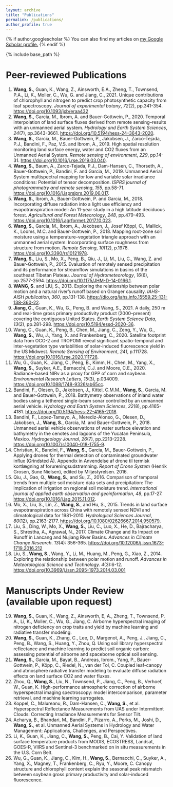 ```yaml
---
layout: archive
title: "Publications"
permalink: /publications/
author_profile: true
---
```


{% if author.googlescholar %}
  You can also find my articles on <u><a href="{{author.googlescholar}}">my Google Scholar profile</a>.</u>
{% endif %}

{% include base_path %}

Peer-reviewed Publications
======

1. **Wang, S.**, Guan, K., Wang, Z., Ainsworth, E.A., Zheng, T., Townsend, P.A., Li, K., Moller, C., Wu, G. and Jiang, C., 2021. Unique contributions of chlorophyll and nitrogen to predict crop photosynthetic capacity from leaf spectroscopy. *Journal of experimental botany*, *72*(2), pp.341-354. https://doi.org/10.1093/jxb/eraa432
2. **Wang, S.**, Garcia, M., Ibrom, A. and Bauer-Gottwein, P., 2020. Temporal interpolation of land surface fluxes derived from remote sensing–results with an unmanned aerial system. *Hydrology and Earth System Sciences*, *24*(7), pp.3643-3661. https://doi.org/10.5194/hess-24-3643-2020.
3. **Wang, S.**, Garcia, M., Bauer-Gottwein, P., Jakobsen, J., Zarco-Tejada, P.J., Bandini, F., Paz, V.S. and Ibrom, A., 2019. High spatial resolution monitoring land surface energy, water and CO2 fluxes from an Unmanned Aerial System. *Remote sensing of environment*, *229*, pp.14-31. https://doi.org/10.1016/j.rse.2019.03.040.
4. **Wang, S.**, Baum, A., Zarco-Tejada, P.J., Dam-Hansen, C., Thorseth, A., Bauer-Gottwein, P., Bandini, F. and Garcia, M., 2019. Unmanned Aerial System multispectral mapping for low and variable solar irradiance conditions: Potential of tensor decomposition. *ISPRS journal of photogrammetry and remote sensing*, *155*, pp.58-71. https://doi.org/10.1016/j.isprsjprs.2019.06.017.
5. **Wang, S.**, Ibrom, A., Bauer-Gottwein, P. and Garcia, M., 2018. Incorporating diffuse radiation into a light use efficiency and evapotranspiration model: An 11-year study in a high latitude deciduous forest. *Agricultural and Forest Meteorology*, *248*, pp.479-493. https://doi.org/10.1016/j.agrformet.2017.10.023.
6. **Wang, S.**, Garcia, M., Ibrom, A., Jakobsen, J., Josef Köppl, C., Mallick, K., Looms, M.C. and Bauer-Gottwein, P., 2018. Mapping root-zone soil moisture using a temperature–vegetation triangle approach with an unmanned aerial system: Incorporating surface roughness from structure from motion. *Remote Sensing*, *10*(12), p.1978. https://doi.org/10.3390/rs10121978.
7. **Wang, S.**, Liu, S., Mo, X., Peng, B., Qiu, J., Li, M., Liu, C., Wang, Z. and Bauer-Gottwein, P., 2015. Evaluation of remotely sensed precipitation and its performance for streamflow simulations in basins of the southeast Tibetan Plateau. *Journal of Hydrometeorology*, *16*(6), pp.2577-2594. https://doi.org/10.1175/JHM-D-14-0166.1.
8. **WANG, S.** and LIU, S., 2013. Exploring the relationship between polar motion and a natural river’s runoff based on Granger causality. *IAHS-AISH publication*, *360*, pp.131-138. https://dio.org/iahs.info.15559.25-131-138-360-22.
9. **Jiang, C.**, Guan, K., Wu, G., Peng, B. and Wang, S., 2021. A daily, 250 m and real-time gross primary productivity product (2000–present) covering the contiguous United States. *Earth System Science Data*, *13*(2), pp.281-298. https://doi.org/10.5194/essd-2020-36.
10. Wang, C., Guan, K., Peng, B., Chen, M., Jiang, C., Zeng, Y., Wu, G., **Wang, S.**, Wu, J., Yang, X. and Frankenberg, C., 2020. Satellite footprint data from OCO-2 and TROPOMI reveal significant spatio-temporal and inter-vegetation type variabilities of solar-induced fluorescence yield in the US Midwest. *Remote Sensing of Environment*, *241*, p.111728. https://doi.org/10.1016/j.rse.2020.111728.
11. Wu, G., Guan, K., Jiang, C., Peng, B., Kimm, H., Chen, M., Yang, X., **Wang, S.**, Suyker, A.E., Bernacchi, C.J. and Moore, C.E., 2020. Radiance-based NIRv as a proxy for GPP of corn and soybean. *Environmental Research Letters*, *15*(3), p.034009. https://doi.org/10.1088/1748-9326/ab65cc.
12. Bandini, F., Olesen, D., Jakobsen, J., Kittel, C.M.M., **Wang, S.**, Garcia, M. and Bauer-Gottwein, P., 2018. Bathymetry observations of inland water bodies using a tethered single-beam sonar controlled by an unmanned aerial vehicle. *Hydrology and Earth System Sciences*, *22*(8), pp.4165-4181. https://doi.org/10.5194/hess-22-4165-2018.
13. Bandini, F., Lopez-Tamayo, A., Merediz-Alonso, G., Olesen, D., Jakobsen, J., **Wang, S.**, Garcia, M. and Bauer-Gottwein, P., 2018. Unmanned aerial vehicle observations of water surface elevation and bathymetry in the cenotes and lagoons of the Yucatan Peninsula, Mexico. *Hydrogeology Journal*, *26*(7), pp.2213-2228. https://doi.org/10.1007/s10040-018-1755-9.
14. Christian, K., Bandini, F., **Wang, S.**, Garcia, M., Bauer-Gottwein, P., Applying drones for thermal detection of contaminated groundwater influx (Grindsted Å). Appendix in Anvendelse af drone til termisk kortlægning af forureningsudstrømning. *Report of Drone System* (Henrik Grosen, Sune Nielsen), edited by Miljøstyrelsen. 2016.
15. Qiu, J., Gao, Q., **Wang, S.**, and Su, Z., 2016. Comparison of temporal trends from multiple soil moisture data sets and precipitation: The implication of irrigation on regional soil moisture trend. *International journal of applied earth observation and geoinformation*, *48*, pp.17-27. https://doi.org/10.1016/j.jag.2015.11.012.
16. Mo, X., Liu, S., Lin, Z., **Wang, S.**, and Hu, S., 2015. Trends in land surface evapotranspiration across China with remotely sensed NDVI and climatological data for 1981–2010. *Hydrological Sciences Journal*, *60*(12), pp.2163-2177. https://doi.org/10.1080/02626667.2014.950579.
17. Liu, S., Ding, W., Mo, X., **Wang, S.**, Liu, C., Luo, X., He, D., Bajracharya, S., Shrestha, A., Agrawal, N., 2017. Climate Change and Its Impact on Runoff in Lancang and Nujiang River Basins. *Advances in Climate Change Research*. *13*(4): 356-365. https://doi.org/10.12006/j.issn.1673-1719.2016.212
18. Liu, S., **Wang, S.**, Wang, Y., Li, M., Huang, M., Peng, G., Xiao, Z., 2014. Exploring the relationship between polar motion and runoff. *Advances in Meteorological Science and Technology.* *4*(3):6-12. https://doi.org/10.3969/j.issn.2095-1973.2014.03.001


Manuscripts Under Review (available upon request)
===

19. **Wang, S.**, Guan, K., Wang, Z., Ainsworth, E, A., Zheng, T., Townsend, P. A., Li, K., Moller, C., Wu, G., Jiang, C. Airborne hyperspectral imaging of nitrogen deficiency on crop traits and yield by machine learning and radiative transfer modeling.
20. **Wang, S.**, Guan, K., Zhang, C., Lee, D., Margenot, A., Peng, J., Jiang, C., Peng, B., Wang, S., Huang, Y., Zhou, Q. Using soil library hyperspectral reflectance and machine learning to predict soil organic carbon: assessing potential of airborne and spaceborne optical soil sensing.
21. **Wang, S.**, Garcia, M., Bayat, B., Andreas, Ibrom., Yang, P., Bauer-Gottwein, P., Köpp, C., Riedel, N., van der Tol, C. Coupled leaf-canopy and atmosphere radiative transfer modeling to evaluate diffuse radiation effects on land surface CO2 and water fluxes.
22. Zhou, Q., **Wang, S.**, Liu, N., Townsend, P., Jiang, C., Peng, B., Verhoef, W., Guan, K. High-performance atmospheric correction of airborne hyperspectral imaging spectroscopy: model intercomparison, parameter retrieval, and machine learning surrogates.
23. Koppel, C., Malureanu, R., Dam-Hansen, C., **Wang, S.**, et al. Hyperspectral Reflectance Measurements from UAS under Intermittent Clouds: Correcting Irradiance Measurements for Sensor Tilt.
24. Acharya, B., Bhandari, M., Bandini, F., Pizarro, A., Perks, M., Joshi, D., **Wang, S.**, et al. Unmanned Aerial Systems in Hydrology and Water Management: Applications, Challenges, and Perspectives.
25. Li, K., Guan, K., Jiang, C., **Wang, S.**, Peng, B., Cai, Y. Validation of land surface temperature products from MODIS, ECOSTRESS, Landsat, GOES-R, VIIRS and Sentinel-3 benchmarked on in situ measurements in the U.S. Corn Belt.
26. Wu, G., Guan, K., Jiang, C., Kim, H., **Wang, S.**, Bernacchi, C., Suyker, A., Yang, X., Magney, T., Frankenberg, C., Ryu, Y., Moore, C. Canopy structure and chlorophyll content explain the seasonal peak mismatch between soybean gross primary productivity and solar-induced fluorescence.
